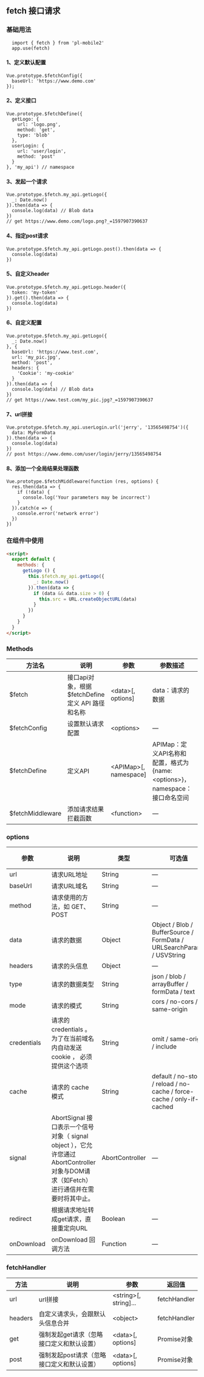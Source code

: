 ## fetch 接口请求

### 基础用法
```
  import { fetch } from 'pl-mobile2'
  app.use(fetch)
```

#### 1、定义默认配置
```
Vue.prototype.$fetchConfig({
  baseUrl: 'https://www.demo.com'
});
```

#### 2、定义接口
```
Vue.prototype.$fetchDefine({
  getLogo: {
    url: 'logo.png',
    method: 'get',
    type: 'blob'
  },
  userLogin: {
    url: 'user/login',
    method: 'post'
  }
}, 'my_api') // namespace
```

#### 3、发起一个请求
```
Vue.prototype.$fetch.my_api.getLogo({
  _: Date.now()
}).then(data => {
  console.log(data) // Blob data
})
// get https://www.demo.com/logo.png?_=1597907390637
```
#### 4、指定post请求
```
Vue.prototype.$fetch.my_api.getLogo.post().then(data => {
  console.log(data)
})
```
#### 5、自定义header
```
Vue.prototype.$fetch.my_api.getLogo.header({
  token: 'my-token'
}).get().then(data => {
  console.log(data)
})
```
#### 6、自定义配置
```
Vue.prototype.$fetch.my_api.getLogo({
  _: Date.now()
}, {
  baseUrl: 'https://www.test.com',
  url: 'my_pic.jpg',
  method: 'post',
  headers: {
    'Cookie': 'my-cookie'
  }
}).then(data => {
  console.log(data) // Blob data
})
// get https://www.test.com/my_pic.jpg?_=1597907390637
```
#### 7、url拼接
```
Vue.prototype.$fetch.my_api.userLogin.url('jerry', '13565498754')({
  data: MyFormData
}).then(data => {
  console.log(data)
})
// post https://www.demo.com/user/login/jerry/13565498754
```
#### 8、添加一个全局结果处理函数
```
Vue.prototype.$fetchMiddleware(function (res, options) {
  res.then(data => {
    if (!data) {
      console.log('Your parameters may be incorrect')
    }
  }).catch(e => {
    console.error('network error')
  })
})
```


### 在组件中使用

```html
<script>
  export default {
    methods: {
      getLogo () {
        this.$fetch.my_api.getLogo({
          _: Date.now()
        }).then(data => {
          if (data && data.size > 0) {
            this.src = URL.createObjectURL(data)
          }
        })
      }
    }
  }
</script>
```


### Methods
| 方法名 | 说明 | 参数 | 参数描述 |返回值 |
| ---- | ---- | ---- | ---- | ---- |
| $fetch | 接口api对象，根据 $fetchDefine 定义 API 路径和名称 | \<data>[, options] | data：请求的数据 | fetchHandler |
| $fetchConfig | 设置默认请求配置 | \<options> | — | — |
| $fetchDefine | 定义API | \<APIMap>[, namespace] | APIMap：定义API名称和配置，格式为 {name: \<options>}，namespace：接口命名空间 | — |
| $fetchMiddleware | 添加请求结果拦截函数 | \<function> | — | Promise |


### options
| 参数      | 说明    | 类型      | 可选值       | 默认值   |
|---------- |-------- |---------- |-------------  |-------- |
| url        | 请求URL地址 | String | — | — |
| baseUrl    | 请求URL域名 | String | — | — |
| method     | 请求使用的方法，如 GET、POST | String | — | POST |
| data       | 请求的数据 | Object | Object / Blob / BufferSource / FormData / URLSearchParams / USVString | — |
| headers    | 请求的头信息 | Object | — | — |
| type       | 请求的数据类型 | String | json / blob / arrayBuffer / formData / text | json |
| mode       | 请求的模式 | String | cors / no-cors / same-origin | — |
| credentials| 请求的 credentials 。为了在当前域名内自动发送 cookie ， 必须提供这个选项 | String | omit / same-origin / include | — |
| cache      | 请求的 cache 模式 | String | default / no-store / reload / no-cache / force-cache / only-if-cached | no-cache |
| signal     | AbortSignal 接口表示一个信号对象（ signal object ），它允许您通过 AbortController 对象与DOM请求（如Fetch）进行通信并在需要时将其中止。 | AbortController | — | — |
| redirect   | 根据请求地址转成get请求，直接重定向URL  | Boolean | — | false |
| onDownload | onDownload 回调方法 | Function | — | — |


### fetchHandler
| 方法 | 说明 | 参数 | 返回值 |
|----- |------ |-------- |------ |
| url     | url拼接 | \<string>[, string]... | fetchHandler |
| headers | 自定义请求头，会跟默认头信息合并 | \<object> |  fetchHandler |
| get     | 强制发起get请求（忽略接口定义和默认设置） |  \<data>[, options] | Promise对象  |
| post    | 强制发起post请求（忽略接口定义和默认设置） | \<data>[, options]  |  Promise对象 |

